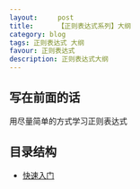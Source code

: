 ```yaml
---
layout:     post
title:      【正则表达式系列】大纲
category: blog
tags: 正则表达式 大纲
favour: 正则表达式
description: 正则表达式大纲
---
```


## 写在前面的话
用尽量简单的方式学习正则表达式

## 目录结构

* [快速入门](http://www.jianshu.com/p/39aa6761e427)